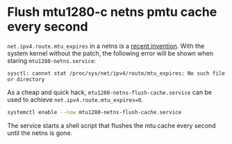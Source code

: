 # Flush mtu1280-c netns pmtu cache every second
`net.ipv4.route.mtu_expires` in a netns is a [recent
invention](https://github.com/torvalds/linux/commit/1de6b15a434c0068253fea5d719f71143e7e3a79).
With the system kernel without the patch, the following error will be shown when
staring `mtu1280-netns.service`:

```
sysctl: cannot stat /proc/sys/net/ipv4/route/mtu_expires: No such file or directory
```

As a cheap and quick hack, `mtu1280-netns-flush-cache.service` can be used to
achieve `net.ipv4.route.mtu_expires=0`.

```sh
systemctl enable --now mtu1280-netns-flush-cache.service
```

The service starts a shell script that flushes the mtu cache every second until
the netns is gone.
